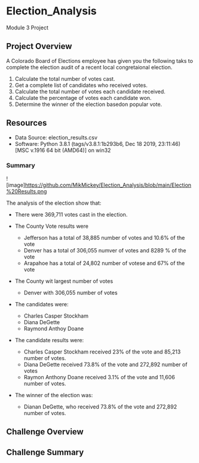 # Election_Analysis
Module 3 Project

## Project Overview
 A Colorado Board of Elections employee has given you the following taks to complete the election audit of a recent local congretaional election.

1. Calculate the total number of votes cast.
2. Get a complete list of candidates who received votes.
3. Calculate the total number of votes each candidate received.
4. Calculate the percentage of votes each candidate won.
5. Determine the winner of the election basedon popular vote.

## Resources
- Data Source: election_results.csv
- Software: Python 3.8.1 (tags/v3.8.1:1b293b6, Dec 18 2019, 23:11:46) [MSC v.1916 64 bit (AMD64)] on win32

### Summary
![image]https://github.com/MikMickey/Election_Analysis/blob/main/Election%20Results.png

The analysis of the election show that:
- There were 369,711 votes cast in the election.
- The County Vote results were
    - Jefferson has a total of 38,885 number of votes and  10.6% of the vote
    - Denver has a total of 306,055 numver of votes and 8289 % of the vote
    - Arapahoe has a total of 24,802 number of votese and 67% of the vote
- The County wit largest number of votes
    - Denver with 306,055 number of votes
- The candidates were:
    - Charles Casper Stockham
    - Diana DeGette
    - Raymond Anthoy Doane
- The candidate results were:
    - Charles Casper Stockham received 23% of the vote and 85,213 number of votes.
    - Diana DeGette received 73.8% of the vote and 272,892 number of votes
    - Raymon Anthony Doane received 3.1% of the vote and 11,606 number of votes.
          
- The winner of the election was:
    - Dianan DeGette, who received 73.8% of the vote and 272,892 number of votes.

## Challenge Overview
   
## Challenge Summary
    




